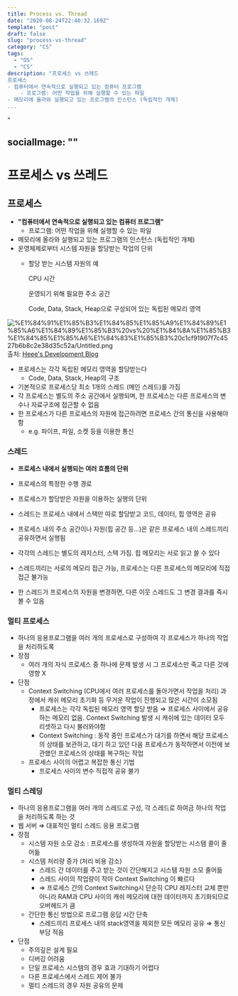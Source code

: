 ```yaml
---
title: Process vs. Thread
date: "2020-08-24T22:40:32.169Z"
template: "post"
draft: false
slug: "process-vs-thread"
category: "CS"
tags:
  - "OS"
  - "CS"
description: "프로세스 vs 쓰레드
프로세스
- 컴퓨터에서 연속적으로 실행되고 있는 컴퓨터 프로그램
    - 프로그램: 어떤 작업을 위해 실행할 수 있는 파일
- 메모리에 올라와 실행되고 있는 프로그램의 인스턴스 (독립적인 개체)
...
```

"

socialImage: ""
---


# 프로세스 vs 쓰레드

## 프로세스

- **"컴퓨터에서 연속적으로 실행되고 있는 컴퓨터 프로그램"**
    - 프로그램: 어떤 작업을 위해 실행할 수 있는 파일
- 메모리에 올라와 실행되고 있는 프로그램의 인스턴스 (독립적인 개체)
- 운영체제로부터 시스템 자원을 할당받는 작업의 단위
    - 할당 받는 시스템 자원의 예

        CPU 시간

        운영되기 위해 필요한 주소 공간

        Code, Data, Stack, Heap으로 구성되어 있는 독립된 메모리 영역 

![%E1%84%91%E1%85%B3%E1%84%85%E1%85%A9%E1%84%89%E1%85%A6%E1%84%89%E1%85%B3%20vs%20%E1%84%8A%E1%85%B3%E1%84%85%E1%85%A6%E1%84%83%E1%85%B3%20c1cf91907f7c4527b6b8c2e38d35c52a/Untitled.png](https://gmlwjd9405.github.io/images/os-process-and-thread/process.png)
출처: [Heee's Development Blog](https://gmlwjd9405.github.io/2018/09/14/process-vs-thread.html)

- 프로세스는 각각 독립된 메모리 영역을 할당받는다
    - Code, Data, Stack, Heap의 구조
- 기본적으로 프로세스당 최소 1개의 스레드 (메인 스레드)를 가짐
- 각 프로세스는 별도의 주소 공간에서 실행되며, 한 프로세스는 다른 프로세스의 변수나 자료구조에 접근할 수 없음
- 한 프로세스가 다른 프로세스의 자원에 접근하려면 프로세스 간의 통신을 사용해야함
    - e.g. 파이프, 파일, 소켓 등을 이용한 통신

### 스레드

- **프로세스 내에서 실행되는 여러 흐름의 단위**
- 프로세스의 특정한 수행 경로
- 프로세스가 할당받은 자원을 이용하는 실행의 단위

- 스레드는 프로세스 내에서 스택만 따로 할당받고 코드, 데이터, 힙 영역은 공유
- 프로세스 내의 주소 공간이나 자원(힙 공간 등...)은 같은 프로세스 내의 스레드끼리 공유하면서 실행됨
- 각각의 스레드는 별도의 레지스터, 스택 가짐. 힙 메모리는 서로 읽고 쓸 수 있다
- 스레드끼리는 서로의 메모리 접근 가능, 프로세스는 다른 프로세스의 메모리에 직접 접근 불가능
- 한 스레드가 프로세스의 자원을 변경하면, 다른 이웃 스레드도 그 변경 결과를 즉시 볼 수 있음

### 멀티 프로세스

- 하나의 응용프로그램을 여러 개의 프로세스로 구성하여 각 프로세스가 하나의 작업을 처리하도록
- 장점
    - 여러 개의 자식 프로세스 중 하나에 문제 발생 시 그 프로세스만 죽고 다른 것에 영향 X
- 단점
    - Context Switching (CPU에서 여러 프로세스를 돌아가면서 작업을 처리) 과정에서 캐쉬 메모리 초기화 등 무거운 작업이 진행되고 많은 시간이 소모됨
        - 프로세스는 각각 독립된 메모리 영역 할당 받음 ⇒ 프로세스 사이에서 공유하는 메모리 없음. Context Switching 발생 시 캐쉬에 있는 데이터 모두 리셋하고 다시 불러와야함
        - Context Switching : 동작 중인 프로세스가 대기를 하면서 해당 프로세스의 상태를 보관하고, 대기 하고 있던 다음 프로세스가 동작하면서 이전에 보관했던 프로세스의 상태를 복구하는 작업
    - 프로세스 사이의 어렵고 복잡한 통신 기법
        - 프로세스 사이의 변수 직접적 공유 불가

### 멀티 스레딩

- 하나의 응용프로그램을 여러 개의 스레드로 구성, 각 스레드로 하여금 하나의 작업을 처리하도록 하는 것
- 웹 서버 ⇒ 대표적인 멀티 스레드 응용 프로그램
- 장점
    - 시스템 자원 소모 감소 : 프로세스를 생성하여 자원을 할당받는 시스템 콜이 줄어듦
    - 시스템 처리량 증가 (처리 비용 감소)
        - 스레드 간 데이터를 주고 받는 것이 간단해지고 시스템 자원 소모 줄어듦
        - 스레드 사이의 작업량이 작아 Context Switching 이 빠르다
        - ⇒ 프로세스 간의 Context Switching시 단순히 CPU 레지스터 교체 뿐만 아니라 RAM과 CPU 사이의 캐쉬 메모리에 대한 데이터까지 초기화되므로 오버헤드가 큼
    - 간단한 통신 방법으로 프로그램 응답 시간 단축
        - 스레드끼리 프로세스 내의 stack영역을 제외한 모든 메모리 공유 ⇒ 통신 부담 적음
- 단점
    - 주의깊은 설계 필요
    - 디버깅 어려움
    - 단일 프로세스 시스템의 경우 효과 기대하기 어렵다
    - 다른 프로세스에서 스레드 제어 불가
    - 멀티 스레드의 경우 자원 공유의 문제